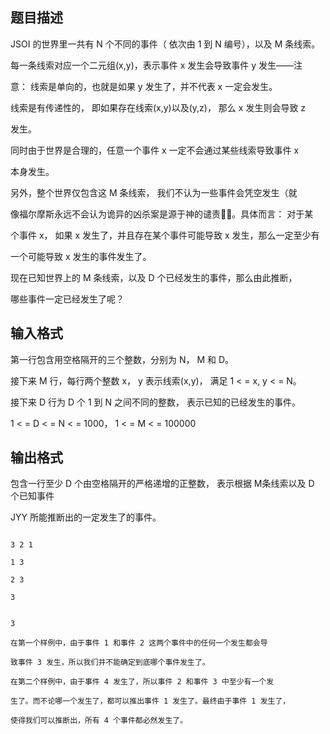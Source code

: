 ## 题目描述

<p>JSOI 的世界里一共有 N 个不同的事件（ 依次由 1 到 N 编号），以及 M 条线索。<br>
  每一条线索对应一个二元组(x,y)，表示事件 x 发生会导致事件 y 发生——注<br>
  意： 线索是单向的，也就是如果 y 发生了，并不代表 x 一定会发生。<br>
  线索是有传递性的， 即如果存在线索(x,y)以及(y,z)， 那么 x 发生则会导致 z<br>
  发生。<br>
  同时由于世界是合理的，任意一个事件 x 一定不会通过某些线索导致事件 x<br>
  本身发生。<br>
  另外，整个世界仅包含这 M 条线索， 我们不认为一些事件会凭空发生（就<br>
  像福尔摩斯永远不会认为诡异的凶杀案是源于神的谴责）。具体而言： 对于某<br>
  个事件 x， 如果 x 发生了，并且存在某个事件可能导致 x 发生，那么一定至少有<br>
  一个可能导致 x 发生的事件发生了。<br>
  现在已知世界上的 M 条线索，以及 D 个已经发生的事件，那么由此推断，<br>
  哪些事件一定已经发生了呢？</p>

## 输入格式

<p>第一行包含用空格隔开的三个整数，分别为 N， M 和 D。<br>
  接下来 M 行，每行两个整数 x， y 表示线索(x,y)， 满足 1 < = x, y < = N。<br>
  接下来 D 行为 D 个 1 到 N 之间不同的整数， 表示已知的已经发生的事件。<br>
  1 < = D < = N < = 1000， 1 < = M < = 100000</p>

## 输出格式

<p>包含一行至少 D 个由空格隔开的严格递增的正整数， 表示根据 M条线索以及 D 个已知事件<br>
  JYY 所能推断出的一定发生了的事件。</p>

```input1
3 2 1
1 3
2 3
3
```
```output1
3
在第一个样例中，由于事件 1 和事件 2 这两个事件中的任何一个发生都会导
致事件 3 发生，所以我们并不能确定到底哪个事件发生了。
在第二个样例中，由于事件 4 发生了，所以事件 2 和事件 3 中至少有一个发
生了。而不论哪一个发生了，都可以推出事件 1 发生了。最终由于事件 1 发生了，
使得我们可以推断出，所有 4 个事件都必然发生了。
```
